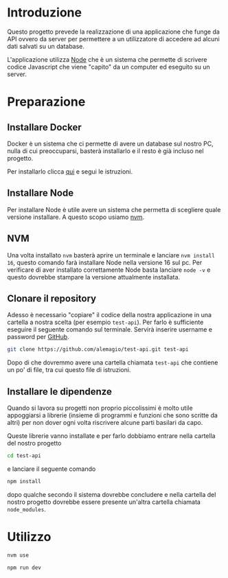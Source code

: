 # Introduzione

Questo progetto prevede la realizzazione di una applicazione che funge da API ovvero da server per permettere a un utilizzatore di accedere ad alcuni dati salvati su un database.

L'applicazione utilizza [Node](https://nodejs.org/en/) che è un sistema che permette di scrivere codice Javascript che viene "capito" da un computer ed eseguito su un server.

# Preparazione

## Installare Docker

Docker è un sistema che ci permette di avere un database sul nostro PC, nulla di cui preoccuparsi, basterà installarlo e il resto è già incluso nel progetto.

Per installarlo clicca [qui](https://www.docker.com/get-started) e segui le istruzioni.

## Installare Node

Per installare Node è utile avere un sistema che permetta di scegliere quale versione installare.
A questo scopo usiamo [nvm](https://github.com/coreybutler/nvm-windows).

## NVM

Una volta installato `nvm` basterà aprire un terminale e lanciare `nvm install 16`, questo comando farà installare Node nella versione 16 sul pc.
Per verificare di aver installato correttamente Node basta lanciare `node -v` e questo dovrebbe stampare la versione attualmente installata.

## Clonare il repository

Adesso è necessario "copiare" il codice della nostra applicazione in una cartella a nostra scelta (per esempio `test-api`).
Per farlo è sufficiente eseguire il seguente comando sul terminale. Servirà inserire username e password per [GitHub](https://github.com).

```bash
git clone https://github.com/alemagio/test-api.git test-api
```

Dopo di che dovremmo avere una cartella chiamata `test-api` che contiene un po' di file, tra cui questo file di istruzioni.

## Installare le dipendenze

Quando si lavora su progetti non proprio piccolissimi è molto utile appoggiarsi a librerie (insieme di programmi e funzioni che sono scritte da altri) per non dover ogni volta riscrivere alcune parti basilari da capo.

Queste librerie vanno installate e per farlo dobbiamo entrare nella cartella del nostro progetto

```bash
cd test-api
```

e lanciare il seguente comando

```bash
npm install
```

dopo qualche secondo il sistema dovrebbe concludere e nella cartella del nostro progetto dovrebbe essere presente un'altra cartella chiamata `node_modules`.

# Utilizzo

```bash
nvm use
```

```bash
npm run dev
```